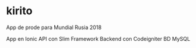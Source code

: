 # kirito
App de prode para Mundial Rusia 2018

App en Ionic
API con Slim Framework
Backend con Codeigniter
BD MySQL
